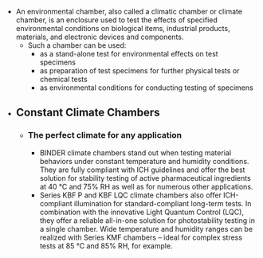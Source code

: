 - An environmental chamber, also called a climatic chamber or climate chamber, is an enclosure used to test the effects of specified environmental conditions on biological items, industrial products, materials, and electronic devices and components.
    - Such a chamber can be used:
        - as a stand-alone test for environmental effects on test specimens
        - as preparation of test specimens for further physical tests or chemical tests
        - as environmental conditions for conducting testing of specimens
- ## Constant Climate Chambers
    - ### The perfect climate for any application
        - BINDER climate chambers stand out when testing material behaviors under constant temperature and humidity conditions. They are fully compliant with ICH guidelines and offer the best solution for stability testing of active pharmaceutical ingredients at 40 °C and 75% RH as well as for numerous other applications.
        - Series KBF P and KBF LQC climate chambers also offer ICH-compliant illumination for standard-compliant long-term tests. In combination with the innovative Light Quantum Control (LQC), they offer a reliable all-in-one solution for photostability testing in a single chamber. Wide temperature and humidity ranges can be realized with Series KMF chambers – ideal for complex stress tests at 85 °C and 85% RH, for example.
